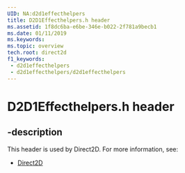 ```yaml
---
UID: NA:d2d1effecthelpers
title: D2D1Effecthelpers.h header
ms.assetid: 1f8dc6ba-e6be-346e-b022-2f781a9becb1
ms.date: 01/11/2019
ms.keywords: 
ms.topic: overview
tech.root: direct2d
f1_keywords:
 - d2d1effecthelpers
 - d2d1effecthelpers/d2d1effecthelpers
---
```


# D2D1Effecthelpers.h header


## -description

This header is used by Direct2D. For more information, see:

- [Direct2D](../_direct2d/index.md)

